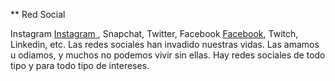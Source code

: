 ** Red Social

Instagram [Instagram ](https://www.instagram.com/), Snapchat, Twitter, Facebook [Facebook](https://www.facebook.com/), Twitch, Linkedin, etc. Las redes
sociales han invadido nuestras vidas. Las amamos u odiamos, y muchos no podemos
vivir sin ellas. Hay redes sociales de todo tipo y para todo tipo de intereses. 
